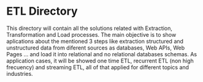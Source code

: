 # ETL Directory
This directory will contain all the solutions related with Extraction, Transformation and Load processes. The main objective is to show aplications about the mentioned 3 steps like extraction structured and unstructured data from diferent sources as databases, Web APIs, Web Pages ... and load it into relational and no relational databases schemas. As application cases, it will be showed one time ETL, recurrent ETL (non high frecuency) and streaming ETL, all of that applied for different topics and industries.
